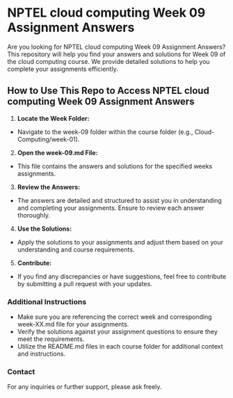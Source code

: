 # NPTEL cloud computing Week 09 Assignment Answers

Are you looking for NPTEL cloud computing Week 09 Assignment Answers? This repository will help you find your answers and solutions for Week 09 of the cloud computing course. We provide detailed solutions to help you complete your assignments efficiently.

## How to Use This Repo to Access NPTEL cloud computing Week 09 Assignment Answers

1. **Locate the Week Folder:**
- Navigate to the week-09 folder within the course folder (e.g., Cloud-Computing/week-01).

2. **Open the week-09.md File:**
- This file contains the answers and solutions for the specified weeks assignments.

3. **Review the Answers:**
- The answers are detailed and structured to assist you in understanding and completing your assignments. Ensure to review each answer thoroughly.

4. **Use the Solutions:**
- Apply the solutions to your assignments and adjust them based on your understanding and course requirements.

5. **Contribute:**
- If you find any discrepancies or have suggestions, feel free to contribute by submitting a pull request with your updates.

### Additional Instructions
- Make sure you are referencing the correct week and corresponding week-XX.md file for your assignments.
- Verify the solutions against your assignment questions to ensure they meet the requirements.
- Utilize the README.md files in each course folder for additional context and instructions.

### Contact
For any inquiries or further support, please ask freely.

